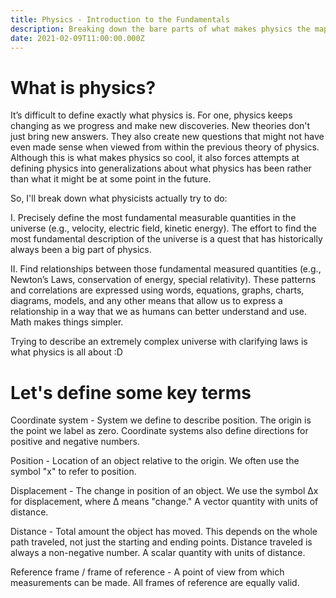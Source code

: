 ```yaml
---
title: Physics - Introduction to the Fundamentals
description: Breaking down the bare parts of what makes physics the map of the universe
date: 2021-02-09T11:00:00.000Z
---
```


# What is physics?

It’s difficult to define exactly what physics is. For one, physics keeps changing as we progress and make new discoveries. New theories don't just bring new answers. They also create new questions that might not have even made sense when viewed from within the previous theory of physics. Although this is what makes physics so cool, it also forces attempts at defining physics into generalizations about what physics has been rather than what it might be at some point in the future.

So, I'll break down what physicists actually try to do: 

I. Precisely define the most fundamental measurable quantities in the universe (e.g., velocity, electric field, kinetic energy). The effort to find the most fundamental description of the universe is a quest that has historically always been a big part of physics.

II. Find relationships between those fundamental measured quantities (e.g., Newton’s Laws, conservation of energy, special relativity). These patterns and correlations are expressed using words, equations, graphs, charts, diagrams, models, and any other means that allow us to express a relationship in a way that we as humans can better understand and use. Math makes things simpler.

Trying to describe an extremely complex universe with clarifying laws is what physics is all about :D

# Let's define some key terms

Coordinate system - System we define to describe position. The origin is the point we label as zero. Coordinate systems also define directions for positive and negative numbers.

Position - Location of an object relative to the origin. We often use the symbol "x" to refer to position.

Displacement - The change in position of an object. We use the symbol Δx for displacement, where Δ means "change." A vector quantity with units of distance.

Distance - Total amount the object has moved. This depends on the whole path traveled, not just the starting and ending points. Distance traveled is always a non-negative number. A scalar quantity with units of distance.

Reference frame / frame of reference - A point of view from which measurements can be made. All frames of reference are equally valid.

